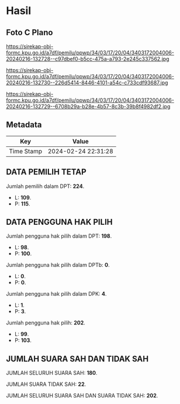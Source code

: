# Hasil

## Foto C Plano

https://sirekap-obj-formc.kpu.go.id/a7df/pemilu/ppwp/34/03/17/20/04/3403172004006-20240216-132728--c97dbef0-b5cc-475a-a793-2e245c337562.jpg

https://sirekap-obj-formc.kpu.go.id/a7df/pemilu/ppwp/34/03/17/20/04/3403172004006-20240216-132730--226d5414-8446-4101-a54c-c733cdf93687.jpg

https://sirekap-obj-formc.kpu.go.id/a7df/pemilu/ppwp/34/03/17/20/04/3403172004006-20240216-132729--6708b29a-b28e-4b57-8c3b-39b8f4982df2.jpg


## Metadata

| Key        | Value               |
| ---------- | ------------------- |
| Time Stamp | 2024-02-24 22:31:28 |


## DATA PEMILIH TETAP

Jumlah pemilih dalam DPT: **224**.
 * L: **109**.
 * P: **115**.

## DATA PENGGUNA HAK PILIH

Jumlah pengguna hak pilih dalam DPT: **198**.
 * L: **98**.
 * P: **100**.

Jumlah pengguna hak pilih dalam DPTb: **0**.
 * L: **0**.
 * P: **0**.

Jumlah pengguna hak pilih dalam DPK: **4**.
 * L: **1**.
 * P: **3**.

Jumlah pengguna hak pilih: **202**.
 * L: **99**.
 * P: **103**.

## JUMLAH SUARA SAH DAN TIDAK SAH

JUMLAH SELURUH SUARA SAH: **180**.

JUMLAH SUARA TIDAK SAH: **22**.

JUMLAH SELURUH SUARA SAH DAN SUARA TIDAK SAH: **202**.



